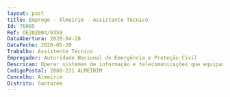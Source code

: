 ```yaml
--- 
layout: post
title: Emprego - Almeirim - Assistente Técnico
Id: 76085
Ref: OE202004/0359
DataAbertura: 2020-04-28
DataFecho: 2020-05-20
Trabalho: Assistente Técnico
Empregador: Autoridade Nacional de Emergência e Proteção Civil
Descricao: Operar sistemas de informação e telecomunicações que equipam as centrais de emergência, os veículos de emergência e outras estruturas montadas em situações de resposta a crise e de prevenção em eventos  elaborar registo de dados e atividade exercida conforme as normas em vigor, bem como transmitir a informação ao Comandante Regional de Emergência e Proteção Civil, ou a quem este designar  desempenhar as funções de atendimento das chamadas de socorro no Comando Regional de Emergência e Proteção Civil (CREPC), respetiva triagem e aconselhamento telefónico, bem como acionar, acompanhar e gerir os meios de emergência e socorro, de acordo com os protocolos definidos e sob supervisão de um chefe de equipa. Cooperar e colaborar em todas as atividades de qualquer natureza promovidas pelo CREPC, sob supervisão do Comandante Regional de Emergência e Proteção Civil, na promoção da ANEPC, assim como na disseminação de informação considerada pertinente para salvaguarda das pessoas e bens.
CodigoPostal: 2080-221 ALMEIRIM
Concelho: Almeirim
Distrito: Santarém
--- 
```

